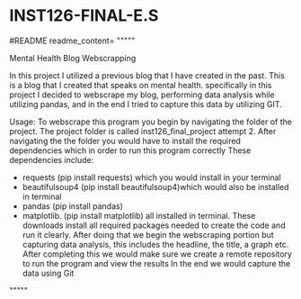 # INST126-FINAL-E.S
#README
readme_content= """""

Mental Health Blog Webscrapping 

In this project I utilized a previous blog that I have created in the past. This is a blog that I created that speaks on mental health. 
specifically in this project I decided to webscrape my blog, performing data analysis while utilizing pandas, and in the end I tried to capture this data by utilizing GIT. 

Usage:
To webscrape this program you begin by navigating the folder of the project. The project folder is called inst126_final_project attempt 2.
After navigating the the folder you would have to install the required dependencies which in order to run this program correctly 
These dependencies include: 
- requests (pip install requests) which you would install in your terminal
- beautifulsoup4 (pip install beautifulsoup4)which would also be installed in terminal 
- pandas (pip install pandas)
-  matplotlib. (pip install matplotlib) all installed in terminal.
These downloads install all required packages needed to create the code and run it clearly. 
After doing that we begin the webscraping portion but capturing data analysis, this includes the headline, the title, a graph etc. 
After completing this we would make sure we create a remote repository to run the program and view the results
In the end we would capture the data using Git

"""""
